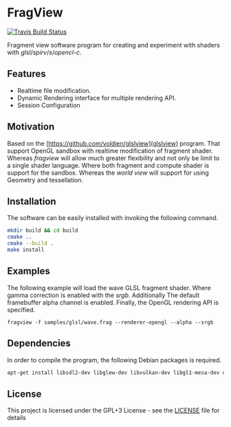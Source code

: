 # FragView
[![Travis Build Status](https://travis-ci.org/voldien/fragview.svg?branch=master)](https://travis-ci.org/voldien/fragview)

Fragment view software program for creating and experiment with shaders with *glsl*/*spirv*/*s*/*opencl-c*.

## Features
* Realtime file modification.
* Dynamic Rendering interface for multiple rendering API.
* Session Configuration

## Motivation
Based on the [https://github.com/voldien/glslview](glslview) program. That support OpenGL sandbox with realtime
modification of fragment shader. Whereas *fragview* will allow much greater flexibility and not only be limit to a single
shader language. Where both fragment and compute shader is support for the sandbox. Whereas the _world view_  will support
for using Geometry and tessellation.

## Installation
The software can be easily installed with invoking the following command.
```bash
mkdir build && cd build
cmake ..
cmake --build .
make install
```

## Examples
The following example will load the wave GLSL fragment shader. Where gamma correction is enabled with the *srgb*. Additionally
The default framebuffer alpha channel is enabled. Finally, the OpenGL rendering API is specified.
```
fragview -f samples/glsl/wave.frag --renderer-opengl --alpha --srgb
```

 Dependencies 
----------------
In order to compile the program, the following Debian packages is required.
```bash
apt-get install libsdl2-dev libglew-dev libvulkan-dev libgl1-mesa-dev opencl-headers libzip-dev libfswatch-dev libfreeimage-dev
```

## License
This project is licensed under the GPL+3 License - see the [LICENSE](LICENSE) file for details
